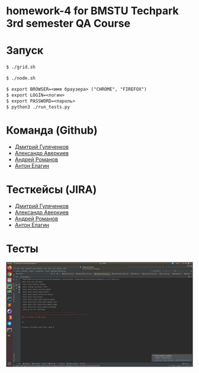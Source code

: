 # homework-4 for BMSTU Techpark 3rd semester QA Course

# Запуск

```
$ ./grid.sh
```
```
$ ./node.sh
```
```
$ export BROWSER=<имя браузера> ("CHROME", "FIREFOX")
$ export LOGIN=<логин>
$ export PASSWORD=<пароль>
$ python3 ./run_tests.py
```

# Команда (Github)
- [Дмитрий Гуляченков](https://github.com/EvilBorsch)
- [Александр Аверкиев](https://github.com/Elderly-AI)
- [Андрей Романов](https://github.com/Deiklov)
- [Антон Елагин](https://github.com/AntonElagin)


# Тесткейсы (JIRA)
- [Дмитрий Гуляченков](http://jira.bmstu.cloud/browse/QA-844)
- [Александр Аверкиев](http://jira.bmstu.cloud/browse/QA-845)
- [Андрей Романов](http://jira.bmstu.cloud/browse/QA-846)
- [Антон Елагин](http://jira.bmstu.cloud/browse/QA-843)

# Тесты
![img](0b2a8996-c38f-42d1-8c6d-c27fcfda6364.jpg)
